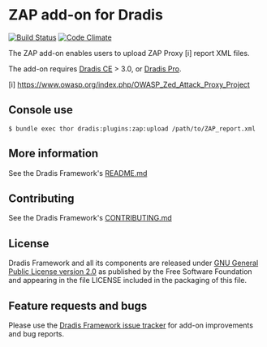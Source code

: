 # ZAP add-on for Dradis

[![Build Status](https://secure.travis-ci.org/dradis/dradis-zap.png?branch=master)](http://travis-ci.org/dradis/dradis-zap) [![Code Climate](https://codeclimate.com/github/dradis/dradis-zap.png)](https://codeclimate.com/github/dradis/dradis-zap.png)


The ZAP add-on enables users to upload ZAP Proxy [i] report XML files.

The add-on requires [Dradis CE](https://dradisframework.org/) > 3.0, or [Dradis Pro](https://dradisframework.com/pro/).

[i]
https://www.owasp.org/index.php/OWASP_Zed_Attack_Proxy_Project


## Console use

    $ bundle exec thor dradis:plugins:zap:upload /path/to/ZAP_report.xml


## More information

See the Dradis Framework's [README.md](https://github.com/dradis/dradisframework/blob/master/README.md)


## Contributing

See the Dradis Framework's [CONTRIBUTING.md](https://github.com/dradis/dradisframework/blob/master/CONTRIBUTING.md)


## License

Dradis Framework and all its components are released under [GNU General Public License version 2.0](http://www.gnu.org/licenses/old-licenses/gpl-2.0.html) as published by the Free Software Foundation and appearing in the file LICENSE included in the packaging of this file.


## Feature requests and bugs

Please use the [Dradis Framework issue tracker](https://github.com/dradis/dradis-ce/issues) for add-on improvements and bug reports.
